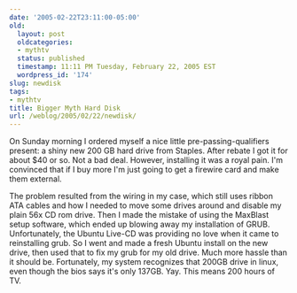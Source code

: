 ```yaml
---
date: '2005-02-22T23:11:00-05:00'
old:
  layout: post
  oldcategories:
  - mythtv
  status: published
  timestamp: 11:11 PM Tuesday, February 22, 2005 EST
  wordpress_id: '174'
slug: newdisk
tags:
- mythtv
title: Bigger Myth Hard Disk
url: /weblog/2005/02/22/newdisk/
---
```


On Sunday morning I ordered myself a nice little pre-passing-qualifiers present: a shiny new 200 GB hard drive from Staples.  After rebate I got it for about $40 or so.  Not a bad deal.  However, installing it was a royal pain.  I'm convinced that if I buy more I'm just going to get a firewire card and make them external.

The problem resulted from the wiring in my case, which still uses ribbon ATA cables and how I needed to move some drives around and disable my plain 56x CD rom drive.   Then I made the mistake of using the MaxBlast setup software, which ended up blowing away my installation of GRUB.  Unfortunately, the Ubuntu Live-CD was providing no love when it came to reinstalling grub.  So I went and made a fresh Ubuntu install on the new drive, then used that to fix my grub for my old drive.  Much more hassle than it should be.  Fortunately, my system recognizes that 200GB drive in linux, even though the bios says it's only 137GB.  Yay.  This means 200 hours of TV.
